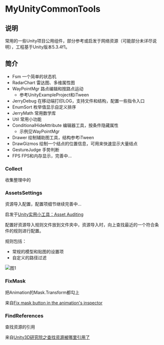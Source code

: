 # MyUnityCommonTools

## 说明

常用的一些Unity项目公用组件，部分参考或启发于网络资源（可能部分未详尽说明），工程基于Unity版本5.3.4f1。

## 简介

- Fsm 一个简单的状态机
- RadarChart 雷达图、多维属性图
- WayPointMgr 路点编辑和按路点运动 
	- 参考UnityExampleProject和iTween
- JerryDebug 在移动端打印LOG，支持文件和结构，配置一些指令入口
- EnumSort 枚举值显示自定义排序
- JerryMath 常用数学库
- Util 常用小功能
- ConditionalHideAttribute 编辑器工具，按条件隐藏属性
	- 示例见WayPointMgr
- Drawer 绘制辅助图工具，结构参考iTween
- DrawGizmos 绘制一个结点的位置信息，可用来快速显示大量结点
- GestureJudge 手势判断
- FPS FPS和内存显示，完善中...

### Collect

收集整理中的

### AssetsSettings 

资源导入配置，配置项细节继续完善中...

启发于[Unity实用小工具：Asset Auditing](http://forum.china.unity3d.com/forum.php?mod=viewthread&tid=19957&extra=page%3D1%26filter%3Dtypeid%26typeid%3D18)

配置好资源导入规则文件放到文件夹中，资源导入时，向上查找最近的一个符合条件的规则进行配置。

规则包括：

- 常规的模型和贴图的设置项
- 自定义的路径过滤

![图1](http://laijingfeng.github.io/MyUnityCommonTools/images/image00.png)

### FixMask

把Animation的Mask.Transform都勾上

来自[Fix mask button in the animation's inspector](http://forum.unity3d.com/threads/fix-mask-button-in-the-animations-inspector.224017/)

### FindReferences

查找资源的引用

来自[Unity3D研究院之查找资源被哪里引用了](http://www.xuanyusong.com/archives/4207)